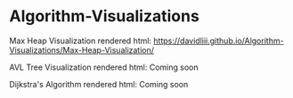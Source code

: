 # Algorithm-Visualizations
Max Heap Visualization rendered html: https://davidliii.github.io/Algorithm-Visualizations/Max-Heap-Visualization/

AVL Tree Visualization rendered html: Coming soon

Dijkstra's Algorithm rendered html: Coming soon

